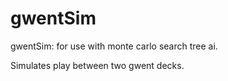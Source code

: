 # gwentSim
gwentSim: for use with monte carlo search tree ai.

Simulates play between two gwent decks.